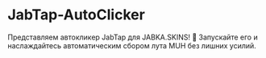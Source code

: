 # JabTap-AutoClicker

Представляем автокликер JabTap для JABKA.SKINS! 🚀 Запускайте его и наслаждайтесь автоматическим сбором лута MUH без лишних усилий.
